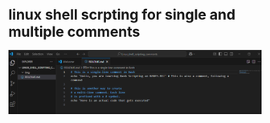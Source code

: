 # linux shell scrpting for single and multiple comments
![](./img/001.%20linux%20scrpting%20comments.png)



